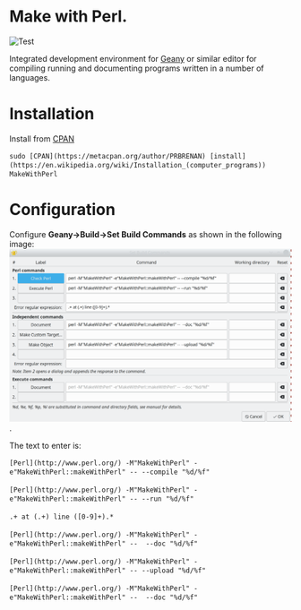 # Make with Perl.

![Test](https://github.com/philiprbrenan/MakeWithPerl/workflows/Test/badge.svg)

Integrated development environment for
[Geany](https://www.geany.org/download/releases/) or similar editor for
compiling running and documenting programs written in a number of languages.

# Installation

Install from [CPAN](https://metacpan.org/release/MakeWithPerl)

    sudo [CPAN](https://metacpan.org/author/PRBRENAN) [install](https://en.wikipedia.org/wiki/Installation_(computer_programs)) MakeWithPerl

# Configuration

Configure **Geany->Build->Set Build Commands** as shown in the following image: ![image](https://github.com/philiprbrenan/MakeWithPerl/blob/main/Geany.png).

The text to enter is:

    [Perl](http://www.perl.org/) -M"MakeWithPerl" -e"MakeWithPerl::makeWithPerl" -- --compile "%d/%f"

    [Perl](http://www.perl.org/) -M"MakeWithPerl" -e"MakeWithPerl::makeWithPerl" -- --run "%d/%f"

    .+ at (.+) line ([0-9]+).*

    [Perl](http://www.perl.org/) -M"MakeWithPerl" -e"MakeWithPerl::makeWithPerl" --  --doc "%d/%f"

    [Perl](http://www.perl.org/) -M"MakeWithPerl" -e"MakeWithPerl::makeWithPerl" -- --upload "%d/%f"

    [Perl](http://www.perl.org/) -M"MakeWithPerl" -e"MakeWithPerl::makeWithPerl" --  --doc "%d/%f"
